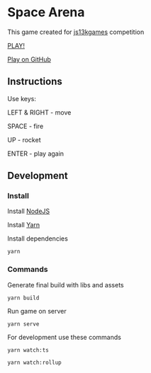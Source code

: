 # Space Arena

This game created for [js13kgames](https://js13kgames.com/) competition

[PLAY!](https://js13kgames.com/entries/space-arena)

[Play on GitHub](https://antonovsergey2211.github.io/space-arena/dist/build/index.html)

## Instructions
Use keys:

LEFT & RIGHT - move

SPACE - fire

UP - rocket

ENTER - play again

## Development

### Install
Install [NodeJS](https://nodejs.org/en/)

Install [Yarn](https://classic.yarnpkg.com/en/docs/install)

Install dependencies
```
yarn
```

### Commands
Generate final build with libs and assets
```
yarn build
```

Run game on server
```
yarn serve
```

For development use these commands
```
yarn watch:ts
```
```
yarn watch:rollup
```